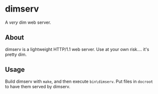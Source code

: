 # dimserv
A *very* dim web server.

## About
dimserv is a lightweight HTTP/1.1 web server. Use at your own risk.... it's pretty dim.

## Usage
Build dimserv with `make`, and then execute `bin\dimserv`.
Put files in `docroot` to have them served by dimserv.

